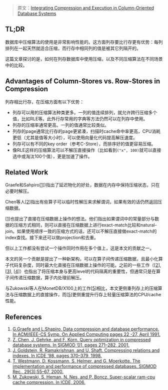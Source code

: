 > 原文：[Integrating Compression and Execution in Column-Oriented Database Systems](https://dl.acm.org/doi/abs/10.1145/1142473.1142548)

## TL;DR

数据库中压缩算法的使用是非常影响性能的。这方面列存要比行存更有优势：每列排列在一起天然就适合压缩，而行存中相同列的值是被其它列隔开的。

这篇文章探讨的是，如何在列存数据库中使用压缩，以及不同压缩算法在不同场景中的比较。

<!--more-->

## Advantages of Column-Stores vs. Row-Stores in Compression

列存相比行存，在压缩方面有以下优势：
- 列存可以用的压缩算法种类更多。一列的值连续排列，就允许跨行压缩多个值，比如RLE等。此外行存常用的字典等方法仍然可以在列存中使用。
- 列存的压缩率通常更高。一列的值通常比较类似。
- 列存的page通常比行存的page更紧凑，扫描时cache命中率更高，CPU消耗更低（尤其是值等大小时），可以使用向量化代码提高解压速度。
- 列存可以有不同的key order（参考C-Store），而排序好的值更容易压缩。
- 像RLE这样的压缩算法可以不解压直接操作（比如看到`("x", 100)`就可以直接选中或淘汰100个值），更是加速了操作。

## Related Work

Graefe和Sahpiro[[1]])指出了延迟物化的好处，数据在内存中保持压缩状态，只在必要时解压。

Chen等人[[2]]指出有些算子可以临时性解压来求解谓词，如果有效的话仍然返回压缩数据。

[[1]]也提出了直接在压缩数据上操作的想法。他们指出如果谓词中的常量部分与数据的压缩方式相同，则可以直接在压缩数据上进行exact-match比较和natural-join。如果使用顺序一致的压缩方式的话，还可以不解压直接做exact-match的index查找。接下来还可以做projection和去重。

但以上工作都没有尝试一个操作同时作用在多个值上，这是本文的贡献之一。

本文的另一个贡献是提出了一种新架构，可以在算子间传递压缩数据，且最小化算子代码复杂度，同时最大化直接在压缩数据上操作的可能。之前的一些工作（[[2]], [[3]], [[4]]）也指出了将压缩本身与更高level的代码隔离的重要性，但通常只是在算子间传递压缩数据，算子内处理前解压。

与Zukowski等人在MonetDB/X100上的工作[[5]]相比，本文更侧重列存上的压缩算法与压缩数据上的直接操作，而[[5]]更侧重提升行存上轻量压缩算法的CPU/cache性能。

## References

1. [G.Graefe and L.Shapiro. Data compression and database performance. In ACM/IEEE-CS Symp. On Applied Computing pages 22 -27, April 1991.][1]
1. [Z. Chen, J. Gehrke, and F. Korn. Query optimization in compressed database systems. In SIGMOD ’01, pages 271–282, 2001.][2]
1. [J. Goldstein, R. Ramakrishnan, and U. Shaft. Compressing relations and indexes. In ICDE ’98, pages 370–379, 1998.][3]
1. [T. Westmann, D. Kossmann, S. Helmer, and G. Moerkotte. The implementation and performance of compressed databases. SIGMOD Rec., 29(3):55–67, 2000.][4]
1. [M. Zukowski, S. Heman, N. Nes, and P. Boncz. Super-scalar ram-cpu cache compression. In ICDE, 2006.][5]

[1]: https://cs.brown.edu/courses/cs227/archives/2008/Papers/Compression/GraefeShapiro.pdf
[2]: https://dl.acm.org/doi/abs/10.1145/375663.375692
[3]: https://ieeexplore.ieee.org/abstract/document/655800/
[4]: https://dl.acm.org/doi/abs/10.1145/362084.362137
[5]: https://ieeexplore.ieee.org/abstract/document/1617427/